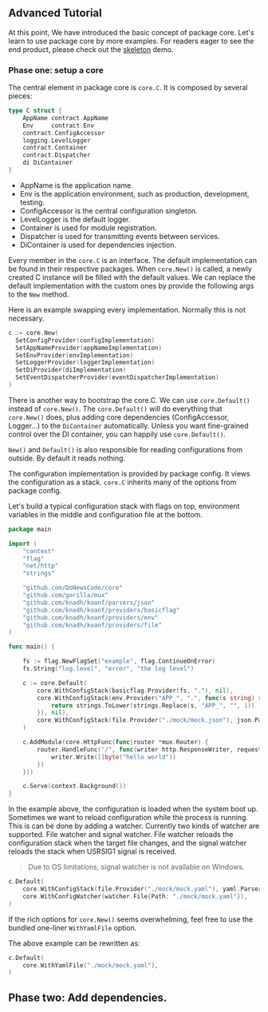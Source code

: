 ## Advanced Tutorial

At this point, We have introduced the basic concept of package core. Let's learn to use package core by more examples.
For readers eager to see the end product, please check out the [skeleton](https://github.com/DoNewsCode/skeleton) demo.

### Phase one: setup a core

The central element in package core is `core.C`. It is composed by several pieces:

```go
type C struct {
	AppName contract.AppName
	Env     contract.Env
	contract.ConfigAccessor
	logging.LevelLogger
	contract.Container
	contract.Dispatcher
	di DiContainer
}
```

* AppName is the application name.
* Env is the application environment, such as production, development, testing.
* ConfigAccessor is the central configuration singleton.
* LevelLogger is the default logger.
* Container is used for module registration.
* Dispatcher is used for transmitting events between services.
* DiContainer is used for dependencies injection.

Every member in the `core.C` is an interface.
The default implementation can be found in their respective packages.
When `core.New()` is called, a newly created C instance will be filled with the default values.
We can replace the default implementation with the custom ones by provide the following args to the `New` method.

Here is an example swapping every implementation. Normally this is not necessary.

```go
c := core.New(
  SetConfigProvider(configImplementation)
  SetAppNameProvider(appNameImplementation)
  SetEnvProvider(envImplementation)
  SetLoggerProvider(loggerImplementation)
  SetDiProvider(diImplementation)
  SetEventDispatcherProvider(eventDispatcherImplementation)
)
```

There is another way to bootstrap the core.C. We can use `core.Default()` instead of `core.New()`.
The `core.Default()` will do everything that `core.New()` does,
plus adding core dependencies (ConfigAccessor, Logger...) to the `DiContainer` automatically.
Unless you want fine-grained control over the DI container, you can happily use `core.Default()`.

`New()` and `Default()` is also responsible for reading configurations from outside.
By default it reads nothing.

The configuration implementation is provided by package config.
It views the configuration as a stack.
`core.C` inherits many of the options from package config.

Let's build a typical configuration stack with flags on top,
environment variables in the middle and configuration file at the bottom.

```go
package main

import (
	"context"
	"flag"
	"net/http"
	"strings"

	"github.com/DoNewsCode/core"
	"github.com/gorilla/mux"
	"github.com/knadh/koanf/parsers/json"
	"github.com/knadh/koanf/providers/basicflag"
	"github.com/knadh/koanf/providers/env"
	"github.com/knadh/koanf/providers/file"
)

func main() {

	fs := flag.NewFlagSet("example", flag.ContinueOnError)
	fs.String("log.level", "error", "the log level")

	c := core.Default(
		core.WithConfigStack(basicflag.Provider(fs, "."), nil),
		core.WithConfigStack(env.Provider("APP_", ".", func(s string) string {
			return strings.ToLower(strings.Replace(s, "APP_", "", 1))
		}), nil),
		core.WithConfigStack(file.Provider("./mock/mock.json"), json.Parser()),
	)

	c.AddModule(core.HttpFunc(func(router *mux.Router) {
		router.HandleFunc("/", func(writer http.ResponseWriter, request *http.Request) {
			writer.Write([]byte("hello world"))
		})
	}))

	c.Serve(context.Background())
}
```

In the example above, the configuration is loaded when the system boot up. Sometimes we want to reload configuration while the process is running.
This is can be done by adding a watcher. Currently two kinds of watcher are supported. File watcher and signal watcher.
File watcher reloads the configuration stack when the target file changes, and the signal watcher reloads the stack when USRSIG1 signal is received.

> Due to OS limitations, signal watcher is not available on Windows.

```go
c.Default(
	core.WithConfigStack(file.Provider("./mock/mock.yaml"), yaml.Parser()),
	core.WithConfigWatcher(watcher.File{Path: "./mock/mock.yaml"}),
)
```

If the rich options for `core.New()` seems overwhelming, feel free to use the bundled one-liner `WithYamlFile` option.

The above example can be rewritten as:

```go
c.Default(
	core.WithYamlFile("./mock/mock.yaml"),
)
```

## Phase two: Add dependencies.









